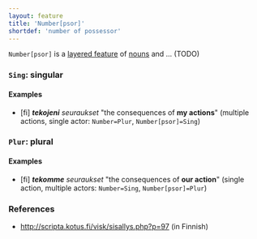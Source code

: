 ```yaml
---
layout: feature
title: 'Number[psor]'
shortdef: 'number of possessor'
---
```


`Number[psor]` is a
[layered feature](/docs/u/overview/feat-layers.html) of
[nouns](NOUN) and ... (TODO)

### `Sing`: singular

#### Examples

* [fi] _<b>tekojeni</b> seuraukset_ "the consequences of <b>my actions</b>" (multiple actions, single actor: `Number=Plur`, `Number[psor]=Sing`)

### `Plur`: plural

#### Examples

* [fi] _<b>tekomme</b> seuraukset_ "the consequences of <b>our action</b>" (single action, multiple actors: `Number=Sing`, `Number[psor]=Plur`)

### References

* <http://scripta.kotus.fi/visk/sisallys.php?p=97> (in Finnish)
<!-- Interlanguage links updated Út zář 29 20:31:36 CEST 2020 -->
